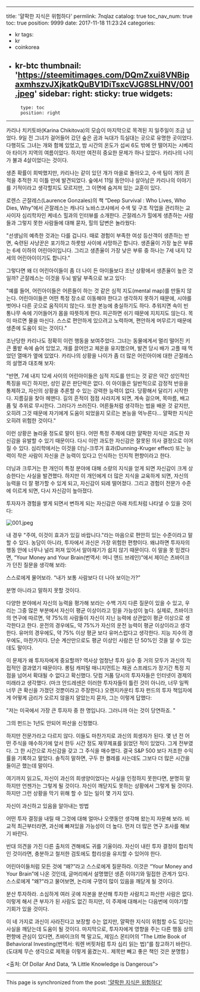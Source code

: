 
---
title: '얄팍한 지식은 위험하다'
permlink: 7nqlaz
catalog: true
toc_nav_num: true
toc: true
position: 9999
date: 2017-11-18 11:23:24
categories:
- kr
tags:
- kr
- coinkorea
- kr-btc
thumbnail: 'https://steemitimages.com/DQmZxui8VNBipaxmhszvJXjkatkQuBV1DiTsxcVJG8SLHNV/001.jpeg'
sidebar:
    right:
        sticky: true
widgets:
    -
        type: toc
        position: right
---


카리나 치키토바(Karina Chikitova)의 모습이 마지막으로 목격된 지 일주일이 조금 넘었다. 9일 전 그녀가 걸어들어 갔던 숲은 곰과 늑대가 득실대는 곳으로 유명한 곳이었다. 다행히도 그녀는 개와 함께 있었고, 밤 시간의 온도가 섭씨 6도 밖에 안 떨어지는 시베리아 타이가 지역의 여름이었다. 하지만 여전히 중요한 문제가 하나 있었다. 카리나의 나이가 불과 4살이었다는 것이다.
  
생존 확률이 희박했지만, 카리나는 같이 있던 개가 마을로 돌아오고, 수색 팀이 개의 흔적을 추적한 지 이틀 만에 발견되었다. 숲에서 11일 동안이나 살아남은 카리나의 이야기를 기적이라고 생각할지도 모르지만, 그 이면에 숨겨져 있는 교훈이 있다.
  
로렌스 곤잘레스(Laurence Gonzales)의 책 “Deep Survival : Who Lives, Who Dies, Why”에서 곤잘레스는 캐나다 노바스코샤에서 수색 및 구조 작업을 관리하는 교사이자 심리학자인 케네스 힐과의 인터뷰를 소개한다. 곤잘레스가 힐에게 생존하는 사람들과 그렇지 못한 사람들에 대해 묻자, 힐의 답변은 놀라웠다: 
  
"선생님의 예측한 것과는 다를 겁니다. 때로 경험이 부족한 여성 등산객이 생존하는 반면, 숙련된 사냥꾼은 포기하고 하룻밤 사이에 사망하곤 합니다. 생존율이 가장 높은 부류는 6세 이하의 어린아이입니다. 그리고 생존율이 가장 낮은 부류 중 하나는 7세 내지 12세의 어린아이이기도 합니다."
  
그렇다면 왜 더 어린아이들이 좀 더 나이 든 아이들보다 조난 상황에서 생존율이 높은 것일까? 곤잘레스는 이것을 두뇌 발달 부족으로 보고 있다:
  
"예를 들어, 어린아이들은 어른들이 하는 것 같은 심적 지도(mental map)를 만들지 않는다. 어린아이들은 어떤 특정 장소로 이동해야 한다고 생각하지 못하기 때문에, 시야를 벗어나 다른 곳으로 움직이지 않는다. 또한 본능에 충실하기도 하다. 추워지면 속이 빈 통나무 속에 기어들어가 몸을 따뜻하게 한다. 피곤하면 쉬기 때문에 지치지도 않는다. 목이 마르면 물을 마신다. 스스로 편안하게 있으려고 노력하며, 편안하게 머무르기 때문에 생존에 도움이 되는 것이다." 
  
조난당한 카리나도 정확히 이런 행동을 보여주었다. 그녀는 동물에게서 멀리 떨어진 키 큰 풀밭 속에 숨어 있었고, 개를 끌어안고 체온을 유지했으며, 발견 당시 배가 고플 때 먹었던 열매가 옆에 있었다. 카리나의 상황을 나이가 좀 더 많은 어린아이에 대한 곤잘레스의 설명과 대조해 보자: 
  
"반면, 7세 내지 12세 사이의 어린아이들은 심적 지도를 만드는 것 같은 약간 성인적인 특징을 띠긴 하지만, 성인 같은 판단력은 없다. 이 아이들은 일반적으로 감정적 반응을 통제하고, 자신의 상황을 추론할 수 있는 강력한 능력이 없다. 당황해서 달리기 시작한다. 지름길을 찾아 헤맨다. 길의 흔적이 점점 사라지게 되면, 계속 걸으며, 목마름, 배고픔 및 추위로 무시한다. 그러다가 쓰러진다. 어른들처럼 생각하는 법을 배운 것 같지만, 오히려 그것 때문에 자기에게 도움이 되었을지 모르는 본능을 억누른다... 얄팍한 지식은 오히려 위험한 것이다."
  
이런 상황은 놀라울 정도로 말이 된다. 어떤 특정 주제에 대한 얄팍한 지식은 과도한 자신감을 유발할 수 있기 때문이다. 다시 이런 과도한 자신감은 잘못된 의사 결정으로 이어질 수 있다. 심리학에서는 이것을 더닝-크루거 효과(Dunning-Kruger effect) 또는 능력이 작은 사람이 자신을 큰 능력이 있다고 인식하는 인지적 편향이라고 한다. 
  
더닝과 크루거는 한 개인이 특정 분야에 대해 소량의 지식을 얻게 되면 자신감이 크게 상승한다는 사실을 발견했다. 하지만 이 개인에게 더 많은 지식을 교육하게 되면, 자신의 능력을 더 잘 평가할 수 있게 되고, 자신감이 되레 떨어졌다. 그리고 경험이 전문가 수준에 이르게 되면, 다시 자신감이 높아졌다.
  
투자자가 경험을 쌓게 되면서 변하게 되는 자신감은 아래 차트처럼 나타낼 수 있을 것이다:

![001.jpeg](https://steemitimages.com/DQmZxui8VNBipaxmhszvJXjkatkQuBV1DiTsxcVJG8SLHNV/001.jpeg)
  
내 경우 "주여, 이것이 효과가 있길 바랍니다."라는 마음으로 편안히 있는 수준이라고 말할 수 있다. 농담이 아니라, 투자에서 과신은 가장 위험한 편향이다. 왜냐하면 투자자의 행동 안에 너무나 널리 퍼져 있어서 알아채기가 쉽지 않기 때문이다. 이 말을 못 믿겠다면, “Your Money and Your Brain(번역서: 머니 앤드 브레인)”에서 제이슨 츠바이크가 던진 질문을 생각해 보라: 
	
스스로에게 물어보라. “내가 보통 사람보다 더 나아 보이는가?”
  
분명 아니라고 말하지 못할 것이다. 
  
다양한 분야에서 자신의 능력을 평가해 보라는 수백 가지 다른 질문이 있을 수 있고, 우리는 그중 많은 부분에서 자신이 평균 이상이라고 믿을 가능성이 높다. 실제로, 츠바이크의 연구에 따르면, 약 75%의 사람들이 자신이 지닌 능력에 상관없이 평균 이상으로 생각한다고 한다. 운전의 경우에도, 약 75%가 자신의 운전 능력이 평균 이상이라고 생각한다. 유머의 경우에도, 약 75% 이상 평균 보다 유머스럽다고 생각한다. 지능 지수의 경우에도, 마찬가지다. 단순 계산만으로도 평균 이상인 사람은 단 50%인 것을 알 수 있는데도 말이다. 
  
이 문제가 왜 투자자에게 중요할까? 역사상 엄청난 투자 실수 중 거의 모두가 과신의 직접적인 결과였기 때문이다. 롱텀 캐피털 매니지먼트는 채권 스프레드가 장기간 특정 지점을 넘어서 확대될 수 없다고 확신했다. 닷컴 거품 당시의 투자자들은 인터넷이 경제의 미래라고 생각했다. (마크 안드레센은 이러한 투자자들이 틀린 것이 아니라, 너무 일찍 너무 큰 확신을 가졌던 것뿐이라고 주장한다.) 오렌지카운티 투자 펀드의 투자 책임자에게 어떻게 금리가 오르지 않을지 알았는지 묻자, 그는 이렇게 답했다:
  
"저는 미국에서 가장 큰 투자자 중 한 명입니다. 그러니까 아는 것이 당연하죠. "
  
그의 펀드는 1년도 안되어 파산을 신청했다.
  
하지만 전문가라고 다르지 않다. 이들도 마찬가지로 과신의 희생자가 된다. 몇 년 전 어떤 주식을 매수하기에 앞서 한두 시간 정도 재무제표를 읽었던 적이 있었다. 그게 전부였다. 그 한 시간으로 자신감을 갖고 그 주식을 매수했다. 결국 S&P 500 보다 저조한 수익률을 기록하고 말았다. 솔직히 말하면, 구두 한 켤레를 사는데도 그보다 더 많은 시간을 들이곤 했는데 말이다. 
  
여기까지 읽고도, 자신이 과신의 희생양이었다는 사실을 인정하지 못한다면, 분명히 말하지만 언젠가는 그렇게 될 것이다. 자신이 깨닫지도 못하는 상황에서 그렇게 될 것이다. 하지만 그런 상황을 막기 위해 할 수 있는 일이 몇 가지 있다.
  
자신이 과신하고 있음을 알아내는 방법
  
어떤 투자 결정을 내릴 때 그것에 대해 얼마나 오랫동안 생각해 왔는지 자문해 보라. 비교적 최근부터라면, 과신에 빠져있을 가능성이 더 높다. 먼저 더 많은 연구 조사를 해보기 바란다. 
  
반대 의견을 가진 다른 출처의 견해에도 귀를 기울이라. 자신이 내린 투자 결정이 합리적인 것이라면, 충분하고 철저한 검토에도 합리성을 유지할 수 있어야 한다. 
  
어린아이들처럼 모든 것에 “왜?”라고 스스로에게 질문하라. 이것은 “Your Money and Your Brain”에 나온 것인데, 글머리에서 설명했던 생존 이야기와 밀접한 관계가 있다. 스스로에게 "왜?"라고 물어보면, 논리에 구멍이 많이 있음을 깨닫게 될 것이다.
  
분산 투자하라. 소심하게 여러 곳에 자본을 분산해 투자한 사람치고 파산한 사람은 없다. 이렇게 해서 큰 부자가 된 사람도 없긴 하지만, 이 주제에 대해서는 다음번에 이야기할 기회가 있을 것이다. 
  
이 네 가지로 과신이 사라진다고 보장할 수는 없지만, 얄팍한 지식이 위험할 수도 있다는 사실을 깨닫는데 도움이 될 것이다. 마지막으로, 투자자에게 영향을 주는 다른 행동 상의 편향에 관심이 있다면, 츠바이크의 책 말고도, 제임스 몬티어의 “The Little Book of Behavioral Investing(번역서: 워렌 버핏처럼 투자 심리 읽는 법)”를 참고하기 바란다. (도대체 무슨 생각으로 제목을 이렇게 옮겼는지.. 제목만 빼고 좋은 책인 것은 분명함.) 
	
<출처: Of Dollar And Data, “A Little Knowledge is Dangerous”>

- - -

This page is synchronized from the post: ['얄팍한 지식은 위험하다'](https://steemit.com/@pius.pius/7nqlaz)
